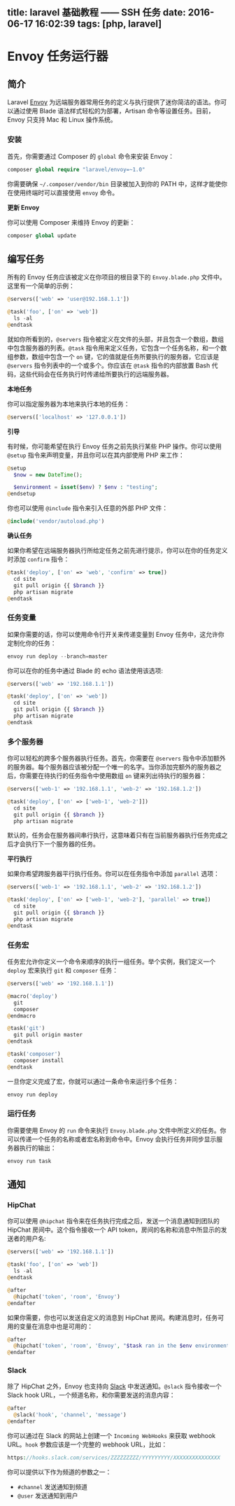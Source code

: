 title: laravel 基础教程 —— SSH 任务
date: 2016-06-17 16:02:39
tags: [php, laravel]
---

# Envoy 任务运行器

## 简介

Laravel [Envoy](https://github.com/laravel/envoy) 为远端服务器常用任务的定义与执行提供了迷你简洁的语法。你可以通过使用 Blade 语法样式轻松的为部署，Artisan 命令等设置任务。目前，Envoy 只支持 Mac 和 Linux 操作系统。

### 安装

首先，你需要通过 Composer 的 `global` 命令来安装 Envoy：

```php
composer global require "laravel/envoy=~1.0"
```

你需要确保 `~/.composer/vendor/bin` 目录被加入到你的 PATH 中，这样才能使你在使用终端时可以直接使用 `envoy` 命令。

**更新 Envoy**

你可以使用 Composer 来维持 Envoy 的更新：

```php
composer global update
```

## 编写任务

所有的 Envoy 任务应该被定义在你项目的根目录下的 `Envoy.blade.php` 文件中。这里有一个简单的示例：

```php
@servers(['web' => 'user@192.168.1.1'])

@task('foo', ['on' => 'web'])
  ls -al
@endtask
```

就如你所看到的，`@servers` 指令被定义在文件的头部，并且包含一个数组，数组中包含服务器的列表。`@task` 指令用来定义任务，它包含一个任务名称，和一个数组参数，数组中包含一个 `on` 键，它的值就是任务所要执行的服务器，它应该是 `@servers` 指令列表中的一个或多个。你应该在 `@task` 指令的内部放置 Bash 代码，这些代码会在任务执行时传递给所要执行的远端服务器。

**本地任务**

你可以指定服务器为本地来执行本地的任务：

```php
@servers(['localhost' => '127.0.0.1'])
```

**引导**

有时候，你可能希望在执行 Envoy 任务之前先执行某些 PHP 操作。你可以使用 `@setup` 指令来声明变量，并且你可以在其内部使用 PHP 来工作：

```php
@setup
  $now = new DateTime();

  $environment = isset($env) ? $env : "testing";
@endsetup
```

你也可以使用 `@include` 指令来引入任意的外部 PHP 文件：

```php
@include('vendor/autoload.php')
```

**确认任务**

如果你希望在远端服务器执行所给定任务之前先进行提示，你可以在你的任务定义时添加 `confirm` 指令：

```php
@task('deploy', ['on' => 'web', 'confirm' => true])
  cd site
  git pull origin {{ $branch }}
  php artisan migrate
@endtask
```

### 任务变量

如果你需要的话，你可以使用命令行开关来传递变量到 Envoy 任务中，这允许你定制化你的任务：

```php
envoy run deploy --branch=master
```

你可以在你的任务中通过 Blade 的 echo 语法使用该选项:

```php
@servers(['web' => '192.168.1.1'])

@task('deploy', ['on' => 'web'])
  cd site
  git pull origin {{ $branch }}
  php artisan migrate
@endtask
```

### 多个服务器

你可以轻松的跨多个服务器执行任务。首先，你需要在 `@servers` 指令中添加额外的服务器。每个服务器应该被分配一个唯一的名字。当你添加完额外的服务器之后，你需要在待执行的任务指令中使用数组 `on` 键来列出待执行的服务器：

```php
@servers(['web-1' => '192.168.1.1', 'web-2' => '192.168.1.2'])

@task('deploy', ['on' => ['web-1', 'web-2']])
  cd site
  git pull origin {{ $branch }}
  php artisan migrate
```

默认的，任务会在服务器间串行执行，这意味着只有在当前服务器执行任务完成之后才会执行下一个服务器的任务。

**平行执行**

如果你希望跨服务器平行执行任务。你可以在任务指令中添加 `parallel` 选项：

```php
@servers(['web-1' => '192.168.1.1', 'web-2' => '192.168.1.2'])

@task('deploy', ['on' => ['web-1', 'web-2'], 'parallel' => true])
  cd site
  git pull origin {{ $branch }}
  php artisan migrate
@endtask
```

### 任务宏

任务宏允许你定义一个命令来顺序的执行一组任务。举个实例，我们定义一个 `deploy` 宏来执行 `git` 和 `composer` 任务：

```php
@servers(['web' => '192.168.1.1'])

@macro('deploy')
  git
  composer
@endmacro

@task('git')
  git pull origin master
@endtask

@task('composer')
  composer install
@endtask
```

一旦你定义完成了宏，你就可以通过一条命令来运行多个任务：

```php
envoy run deploy
```

### 运行任务

你需要使用 Envoy 的 `run` 命令来执行 `Envoy.blade.php` 文件中所定义的任务。你可以传递一个任务的名称或者宏名称到命令中。Envoy 会执行任务并同步显示服务器执行的输出：

```php
envoy run task
```

## 通知

### HipChat

你可以使用 `@hipchat` 指令来在任务执行完成之后，发送一个消息通知到团队的 HipChat 房间中。这个指令接收一个 API token，房间的名称和消息中所显示的发送者的用户名:

```php
@servers(['web' => '192.168.1.1'])

@task('foo', ['on' => 'web'])
  ls -al
@endtask

@after
  @hipchat('token', 'room', 'Envoy')
@endafter
```

如果你需要，你也可以发送自定义的消息到 HipChat 房间。构建消息时，任务可用的变量在消息中也是可用的：

```php
@after
  @hipchat('token', 'room', 'Envoy', "$task ran in the $env environment.")
@endafter
```

### Slack

除了 HipChat 之外，Envoy 也支持向 [Slack](https://github.com/laravel/envoy) 中发送通知。`@slack` 指令接收一个 Slack hook URL，一个频道名称，和你需要发送的消息内容：

```php
@after
  @slack('hook', 'channel', 'message')
@endafter
```

你可以通过在 Slack 的网站上创建一个 `Incoming WebHooks` 来获取 webhook URL。`hook` 参数应该是一个完整的 webhook URL，比如：

```php
https://hooks.slack.com/services/ZZZZZZZZZ/YYYYYYYYY/XXXXXXXXXXXXXXX
```

你可以提供以下作为频道的参数之一：
- `#channel` 发送通知到频道
- `@user` 发送通知到用户